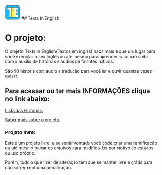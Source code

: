 <img src="img/favcon.svg" align="rigth" width="50"> ## Texts In English

<h1>O projeto:</h1>
O projeto Texts in English(Textos em inglês) nada mais é que um lugar para você exercitar o seu Inglês ou ate mesmo para aprender caso não saiba, com o auxilio de histórias e áudios de falantes nativos.

São 90 históris com audio e tradução para você ler e ouvir quantas vezes quiser.

<h2>Para acessar ou ter mais INFORMAÇÕES clique no link abaixo:</h2>
<a href="https://jonasjf360.github.io/Texts_in_English/index.html" target="_blank">Lista das Histórias.</a>

<a href="https://jonasjf360.github.io/Texts_in_English/info.html" target="_blank">Saber mais sobre o projeto.</a>

<h3>Projeto livre:</h3>
Este é um projeto livre, e se sentir vontade você pode criar uma ramificação ou até mesmo baixar os arquivos para modifica-los por motivo de estudos ou uso próprio.

Porém, tudo o que fizer de alteração tem que se manter livre e grátis para não sofrer nenhuma penalização.
